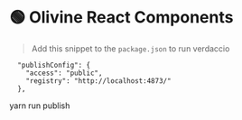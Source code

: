 # 🟢 Olivine React Components

> Add this snippet to the `package.json` to run verdaccio

```
  "publishConfig": {
    "access": "public",
    "registry": "http://localhost:4873/"
  },
```

yarn run publish
